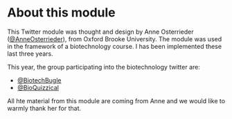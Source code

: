 # About this module	

This Twitter module was thought and design by Anne Osterrieder ([@AnneOsterrieder]()), from Oxford Brooke University. The module was used in the framework of a biotechnology course. I has been implemented these last three years. 

This year, the group participating into the biotechnology twitter are:

- [@BiotechBugle]()
- [@BioQuizzical]()

All hte material from this module are coming from Anne and we would like to warmly thank her for that. 